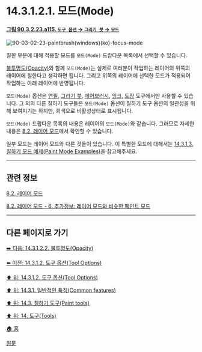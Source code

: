 # 14.3.1.2.1. 모드(Mode)

<a id="90-03-02-23-a115"></a>

#### [그림 90.3.2.23.a115. `도구 옵션` → `그리기 붓` → `모드`](./90-03-02-23-paintbrush.md#90-03-02-23-a115)
![90-03-02-23-paintbrush(windows)(ko)-focus-mode](https://github.com/wonder13662/gimp/assets/15767104/45e4f406-089e-4ebc-a295-4a5e6ab9e687)

칠한 부분에 대해 적용할 모드를 `모드(Mode)` 드랍다운 목록에서 선택할 수 있습니다.

[불투명도(Opacity)](./14-03-01-02-02-opacity.md)와 함께 `모드(Mode)`는 실제로 여러분이 작업하는 레이어의 위쪽의 레이어에 칠한다고 생각하면 됩니다. 그리고 위쪽의 레이어에 선택한 모드가 적용되어 작업하는 아래 레이어에 반영됩니다.

`모드(Mode)` 옵션은 [연필](./14-03-06-00-pencil.md), [그리기 붓](./14-03-07-00-paintbrush.md), [에어브러시](./14-03-10-00-airbrush.md), [잉크](./14-03-11-00-ink.md), [도장](./14-03-12-00-clone.md) 도구에서만 사용할 수 있습니다. 그 외의 다른 칠하기 도구들은 `모드(Mode)` 옵션이 칠하기 도구 옵션의 일관성을 위해 보여지기는 하지만, 회색으로 비활성상태로 표시됩니다.

`모드(Mode)` 드랍다운 목록의 내용은 레이어의 `모드(Mode)`와 같습니다. 그러므로 자세한 내용은 [8.2. 레이어 모드](./08-02-00-layer-modes.md)에서 확인할 수 있습니다.

일부 모드는 레이어 모드와 다른 것들이 있습니다. 이 특별한 모드에 대해서는 [14.3.1.3. 칠하기 모드 예제(Paint Mode Examples)](./14-03-01-03-00-paint_mode_examples.md)을 참고해주세요.

***

## 관련 정보

[8.2. 레이어 모드](./08-02-00-layer-modes.md)

[8.2. 레이어 모드 - 6. 추가정보: 레이어 모드와 비슷한 페인트 모드](./08-02-00-layer-modes.md#08-02-s6)

***

## 다른 페이지로 가기

[➡️ 다음: 14.3.1.2.2. 불투명도(Opacity)](./14-03-01-02-02-opacity.md)

[⬅️ 이전: 14.3.1.2. 도구 옵션(Tool Options)](./14-03-01-02-00-tool_options.md)

[⬆️ 위: 14.3.1.2. 도구 옵션(Tool Options)](./14-03-01-02-00-tool_options.md)

[⬆️ 위: 14.3.1. 일반적인 특징(Common features)](./14-03-01-00-common-features.md)

[⬆️ 위: 14.3. 칠하기 도구(Paint tools)](./14-03-00-paint-tools.md)

[⬆️ 위: 14. 도구(Tools)](./14-00-tools.md)

[🏠 홈](./00-home.md)

[원문](https://docs.gimp.org/2.10/ko/gimp-tools-paint.html#)
